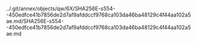 ../.git/annex/objects/qw/6X/SHA256E-s554--450edfce41b7856de2d7af9afddccf9768ca103da46ba48129c4f44aa102a5ae.md/SHA256E-s554--450edfce41b7856de2d7af9afddccf9768ca103da46ba48129c4f44aa102a5ae.md